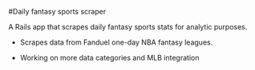 #Daily fantasy sports scraper

A Rails app that scrapes daily fantasy sports stats for analytic purposes.

* Scrapes data from Fanduel one-day NBA fantasy leagues.

* Working on more data categories and MLB integration


